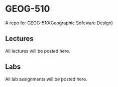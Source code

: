 # GEOG-510
A repo for GEOG-510(Geographic Sofeware Design)

## Lectures
All lectures will be posted here.

## Labs
All lab assignments will be posted here.
